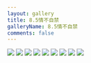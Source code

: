 ```yaml
---
layout: gallery
title: 8.5情不自禁
galleryName: 8.5情不自禁
comments: false
---
```


<style>
#l_main {
  max-width: calc(100% - 1 * 240px);
  padding-left: 0px;
  float: left;
  -webkit-box-ordinal-group: 2;
  -moz-box-ordinal-group: 2;
  -ms-flex-order: 2;
  -webkit-order: 2;
  order: 2;
}
#l_main.no_sidebar {
    width: 100%;
    padding-right: 0;
    margin: auto;
}
#bottom {
  display: none;
}
#post-body p {
  display:flex;
  flex-wrap: wrap;
}
#post-body p img {
  width: 32%;
  margin: 5px;
}
</style>

![](https://jsd.cdn.zzko.cn/gh/txw1314/blog-img@main/晚晚晚儿呀/2022/8.5情不自禁/202210062024325.jpg)
![](https://jsd.cdn.zzko.cn/gh/txw1314/blog-img@main/晚晚晚儿呀/2022/8.5情不自禁/202210062024324.jpg)
![](https://jsd.cdn.zzko.cn/gh/txw1314/blog-img@main/晚晚晚儿呀/2022/8.5情不自禁/202210062024323.jpg)
![](https://jsd.cdn.zzko.cn/gh/txw1314/blog-img@main/晚晚晚儿呀/2022/8.5情不自禁/202210062024322.jpg)
![](https://jsd.cdn.zzko.cn/gh/txw1314/blog-img@main/晚晚晚儿呀/2022/8.5情不自禁/202210062024321.jpg)
![](https://jsd.cdn.zzko.cn/gh/txw1314/blog-img@main/晚晚晚儿呀/2022/8.5情不自禁/202210062024320.jpg)
![](https://jsd.cdn.zzko.cn/gh/txw1314/blog-img@main/晚晚晚儿呀/2022/8.5情不自禁/202210062024319.jpg)
![](https://jsd.cdn.zzko.cn/gh/txw1314/blog-img@main/晚晚晚儿呀/2022/8.5情不自禁/202210062024318.jpg)
![](https://jsd.cdn.zzko.cn/gh/txw1314/blog-img@main/晚晚晚儿呀/2022/8.5情不自禁/202210062024317.jpg)
